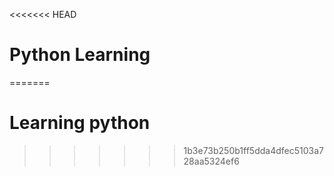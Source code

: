 <<<<<<< HEAD
# Python Learning
=======
# Learning python
>>>>>>> 1b3e73b250b1ff5dda4dfec5103a728aa5324ef6
